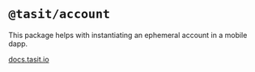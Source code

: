 # `@tasit/account`

This package helps with instantiating an ephemeral account in a mobile dapp.

[docs.tasit.io](https://docs.tasit.io)